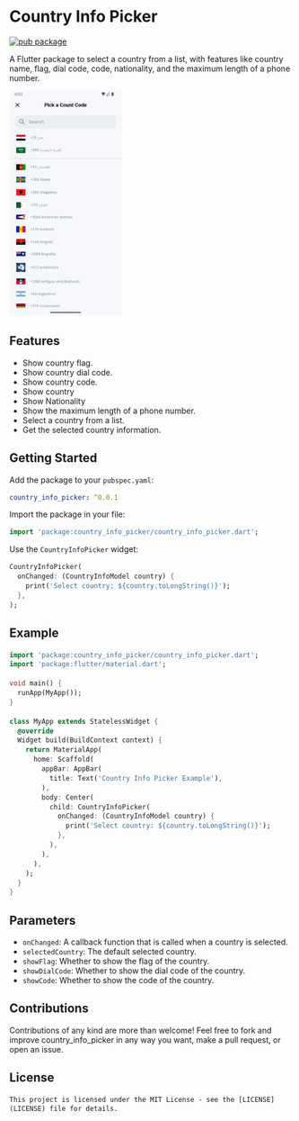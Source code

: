 # Country Info Picker

[![pub package](https://img.shields.io/pub/v/country_info_picker.svg)](https://pub.dev/packages/country_info_picker)

A Flutter package to select a country from a list, with features like country name, flag, dial code, code, nationality, and the maximum length of a phone number.

<img alt="Country Info Picker" height="400" src="assets/img.png" width="200"/>

## Features
- Show country flag.
- Show country dial code.
- Show country code.
- Show country
- Show Nationality
- Show the maximum length of a phone number.
- Select a country from a list.
- Get the selected country information.

## Getting Started

Add the package to your `pubspec.yaml`:

```yaml
country_info_picker: ^0.0.1
```

Import the package in your file:

```dart
import 'package:country_info_picker/country_info_picker.dart';
```

Use the `CountryInfoPicker` widget:

```dart
CountryInfoPicker(
  onChanged: (CountryInfoModel country) {
    print('Select country: ${country.toLongString()}');
  },
);
```

## Example
```dart
import 'package:country_info_picker/country_info_picker.dart';
import 'package:flutter/material.dart';

void main() {
  runApp(MyApp());
}

class MyApp extends StatelessWidget {
  @override
  Widget build(BuildContext context) {
    return MaterialApp(
      home: Scaffold(
        appBar: AppBar(
          title: Text('Country Info Picker Example'),
        ),
        body: Center(
          child: CountryInfoPicker(
            onChanged: (CountryInfoModel country) {
              print('Select country: ${country.toLongString()}');
            },
          ),
        ),
      ),
    );
  }
}
```

## Parameters
- `onChanged`: A callback function that is called when a country is selected.
- `selectedCountry`: The default selected country.
- `showFlag`: Whether to show the flag of the country.
- `showDialCode`: Whether to show the dial code of the country.
- `showCode`: Whether to show the code of the country.

## Contributions
Contributions of any kind are more than welcome! Feel free to fork and improve country_info_picker in any way you want, make a pull request, or open an issue.


## License
```
This project is licensed under the MIT License - see the [LICENSE](LICENSE) file for details.
```
